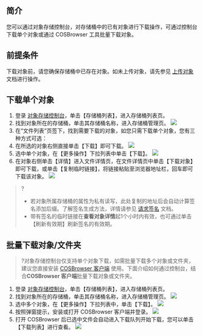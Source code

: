 ## 简介
您可以通过对象存储控制台，对存储桶中的已有对象进行下载操作，可通过控制台下载单个对象或通过 COSBrowser 工具批量下载对象。

## 前提条件
下载对象前，请您确保存储桶中已存在对象。如未上传对象，请先参见 [上传对象](https://cloud.tencent.com/document/product/436/13321) 文档进行操作。

## 下载单个对象
1. 登录 [对象存储控制台](https://console.cloud.tencent.com/cos5)，单击【存储桶列表】，进入存储桶列表页。
2. 找到对象所在的存储桶，单击其存储桶名称，进入存储桶管理页。
![](https://main.qcloudimg.com/raw/46307132ac1ef1e8422667abd896f878.png)
3. 在“文件列表”页签下，找到需要下载的对象，如您只需下载单个对象，您有三种方式可选：
 1. 在所选的对象右侧直接单击【下载】即可下载。
![](https://main.qcloudimg.com/raw/81ad4ae438d980e198fddea0a83531fd.png)
 2. 选中单个对象，在【更多操作】下拉列表中单击【下载】。
![](https://main.qcloudimg.com/raw/4ee4cb3f5ff0a5634ef8ed49d26c549b.png)
 3. 在对象右侧单击【详情】进入文件详情页，在文件详情页中单击【下载对象】即可下载，或单击【复制临时链接】，将链接粘贴至浏览器地址栏，回车即可下载该对象。
![](https://main.qcloudimg.com/raw/934b43a085b8cae825ddad88a0177caf.png)

>?
>- 若对象所属存储桶的属性为私有读写，此处复制的地址后会自动计算签名添加后缀。了解签名生成方法，详情请参见 [请求签名](https://cloud.tencent.com/document/product/436/7778) 文档。
>- 带有签名的临时链接在**查看对象详情**起1个小时内有效，也可通过单击【刷新有效期】刷新签名的有效期。

## 批量下载对象/文件夹
>?对象存储控制台仅支持单个对象下载，如需批量下载多个对象或文件夹，建议您直接安装 [COSBrowser 客户端](https://cloud.tencent.com/document/product/436/11366) 使用。下面介绍如何通过控制台，结合**COSBrowser 客户端**批量下载对象或文件夹。

1. 登录 [对象存储控制台](https://console.cloud.tencent.com/cos5)，单击【存储桶列表】，进入存储桶列表页。
2. 找到对象所在的存储桶，单击其存储桶名称，进入存储桶管理页。
![](https://main.qcloudimg.com/raw/46307132ac1ef1e8422667abd896f878.png)
3. 选中多个对象，在【更多操作】下拉列表中，单击【下载】。
![](https://main.qcloudimg.com/raw/26499cc4f21d5a76580627fe9fb0db56.png)
4. 按照弹窗提示，安装或打开 COSBrowser 客户端并登录。
![](https://main.qcloudimg.com/raw/0e5706fb690d250200d1fe9bf3b86b8d.png)
5. 打开 COSBrowser 后已选中文件会自动进入下载队列开始下载，您可以单击【下载列表】进行查看。
![](https://main.qcloudimg.com/raw/140c741db0854e17d24d2b69e89bd268.png)
